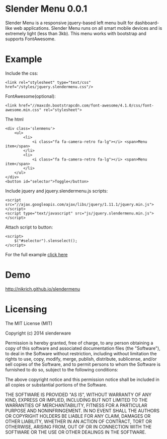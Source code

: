 Slender Menu 0.0.1
===========

Slender Menu is a responsive jquery-based left menu built for dashboard-like web applications. Slender Menu runs on all smart mobile devices and is extremely light (less than 3kb). This menu works with bootstrap and supports FontAwesome. 

Example
==========

Include the css:
```
<link rel="stylesheet" type="text/css" href="/styles/jquery.slendermenu.css"/>
```
FontAwesome(optional):
```
<link href="//maxcdn.bootstrapcdn.com/font-awesome/4.1.0/css/font-awesome.min.css" rel="stylesheet">
```
The html
```
<div class='slenmenu'>
	<ul>
		<li>
			<i class="fa fa-camera-retro fa-lg"></i> <span>Menu item</span>
		</li>
		<li>
			<i class="fa fa-camera-retro fa-lg"></i> <span>Menu item</span>
		</li>
	</ul>
</div>
<button id="selector">Toggle</button>
```
Include jquery and jquery.slendermenu.js scripts:
```
<script src="//ajax.googleapis.com/ajax/libs/jquery/1.11.1/jquery.min.js"></script>
<script type="text/javascript" src="js/jquery.slendermenu.min.js"></script>
```
Attach script to button:
```
<script>
	$("#selector").slenselect();
</script>
```

For the full example <a href='https://gist.github.com/nikrich/e299ab3bbdacb28f32d4'>click here</a>

Demo
===========
http://nikrich.github.io/slendermenu

Licensing
===========
The MIT License (MIT)

Copyright (c) 2014 slenderware

Permission is hereby granted, free of charge, to any person obtaining a copy
of this software and associated documentation files (the "Software"), to deal
in the Software without restriction, including without limitation the rights
to use, copy, modify, merge, publish, distribute, sublicense, and/or sell
copies of the Software, and to permit persons to whom the Software is
furnished to do so, subject to the following conditions:

The above copyright notice and this permission notice shall be included in
all copies or substantial portions of the Software.

THE SOFTWARE IS PROVIDED "AS IS", WITHOUT WARRANTY OF ANY KIND, EXPRESS OR
IMPLIED, INCLUDING BUT NOT LIMITED TO THE WARRANTIES OF MERCHANTABILITY,
FITNESS FOR A PARTICULAR PURPOSE AND NONINFRINGEMENT. IN NO EVENT SHALL THE
AUTHORS OR COPYRIGHT HOLDERS BE LIABLE FOR ANY CLAIM, DAMAGES OR OTHER
LIABILITY, WHETHER IN AN ACTION OF CONTRACT, TORT OR OTHERWISE, ARISING FROM,
OUT OF OR IN CONNECTION WITH THE SOFTWARE OR THE USE OR OTHER DEALINGS IN
THE SOFTWARE.

